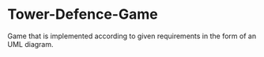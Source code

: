 # Tower-Defence-Game
Game that is implemented according to given requirements in the form of an UML diagram.
